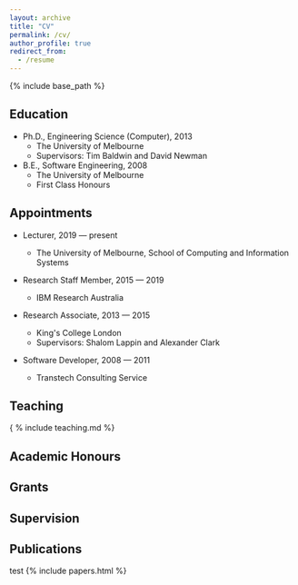 ```yaml
---
layout: archive
title: "CV"
permalink: /cv/
author_profile: true
redirect_from:
  - /resume
---
```


{% include base_path %}

## Education

* Ph.D., Engineering Science (Computer), 2013
  * The University of Melbourne
  * Supervisors: Tim Baldwin and David Newman
* B.E., Software Engineering, 2008
  * The University of Melbourne
  * First Class Honours
  
## Appointments

* Lecturer, 2019 &mdash; present
  * The University of Melbourne, School of Computing and Information Systems

* Research Staff Member, 2015 &mdash; 2019
  * IBM Research Australia
  
* Research Associate, 2013 &mdash; 2015
  * King's College London
  * Supervisors: Shalom Lappin and Alexander Clark
  
* Software Developer, 2008 &mdash; 2011
  * Transtech Consulting Service
 
  

  
## Teaching

{ % include teaching.md %}
  
## Academic Honours 

## Grants

## Supervision

## Publications
test
{% include papers.html %}
  
